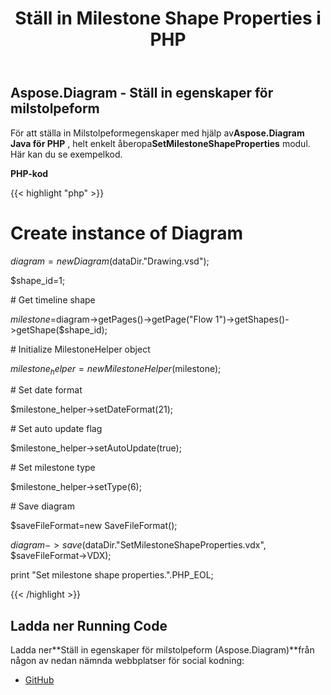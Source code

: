 ﻿---
title: Ställ in Milestone Shape Properties i PHP
type: docs
weight: 110
url: /sv/java/set-milestone-shape-properties-in-php/
---
## **Aspose.Diagram - Ställ in egenskaper för milstolpeform**
 För att ställa in Milstolpeformegenskaper med hjälp av**Aspose.Diagram Java för PHP** , helt enkelt åberopa**SetMilestoneShapeProperties** modul. Här kan du se exempelkod.

**PHP-kod**

{{< highlight "php" >}}

 # Create instance of Diagram

$diagram = new Diagram($dataDir."Drawing.vsd");

$shape_id=1;

\# Get timeline shape

$milestone=$diagram->getPages()->getPage("Flow 1")->getShapes()->getShape($shape_id);

\# Initialize MilestoneHelper object

$milestone_helper = new MilestoneHelper($milestone);

\# Set date format

$milestone_helper->setDateFormat(21);

\# Set auto update flag

$milestone_helper->setAutoUpdate(true);

\# Set milestone type

$milestone_helper->setType(6);

\# Save diagram

$saveFileFormat=new SaveFileFormat();

$diagram->save($dataDir."SetMilestoneShapeProperties.vdx", $saveFileFormat->VDX);

print "Set milestone shape properties.".PHP_EOL;

{{< /highlight >}}
## **Ladda ner Running Code**
 Ladda ner**Ställ in egenskaper för milstolpeform (Aspose.Diagram)**från någon av nedan nämnda webbplatser för social kodning:

- [GitHub](https://github.com/asposediagram/Aspose.Diagram-for-Java/blob/master/Plugins/Aspose_Diagram_Java_for_PHP/src/aspose/diagram/WorkingwithShapes/SetMilestoneShapeProperties.php)
